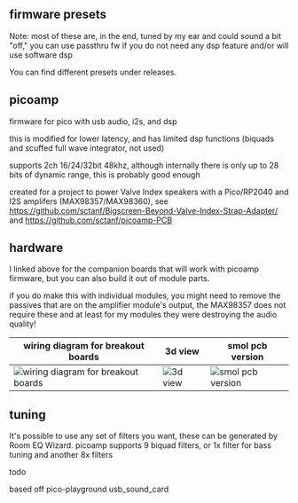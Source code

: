 ## firmware presets
Note: most of these are, in the end, tuned by my ear and could sound a bit "off," you can use passthru fw if you do not need any dsp feature and/or will use software dsp

You can find different presets under releases.

## picoamp
firmware for pico with usb audio, i2s, and dsp

this is modified for lower latency, and has limited dsp functions (biquads and scuffed full wave integrator, not used)

supports 2ch 16/24/32bit 48khz, although internally there is only up to 28 bits of dynamic range, this is probably good enough

created for a project to power Valve Index speakers with a Pico/RP2040 and I2S amplifers (MAX98357/MAX98360), see https://github.com/sctanf/Bigscreen-Beyond-Valve-Index-Strap-Adapter/ and https://github.com/sctanf/picoamp-PCB

## hardware
I linked above for the companion boards that will work with picoamp firmware, but you can also build it out of module parts.

if you do make this with individual modules, you might need to remove the passives that are on the amplifier module's output, the MAX98357 does not require these and at least for my modules they were destroying the audio quality!

wiring diagram for breakout boards|3d view|smol pcb version
--|--|--
![wiring diagram for breakout boards](../../blob/main/images/picoamp.webp)|![3d view](../../blob/main/images/picoamp2.webp)|![smol pcb version](../../blob/main/images/picoamp3.webp)

## tuning
It's possible to use any set of filters you want, these can be generated by Room EQ Wizard. picoamp supports 9 biquad filters, or 1x filter for bass tuning and another 8x filters

todo

based off pico-playground usb_sound_card
